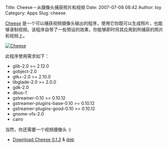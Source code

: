 Title: Cheese－从摄像头捕获照片和视频
Date: 2007-07-08 08:42
Author: toy
Category: Apps
Slug: cheese

[Cheese](http://live.gnome.org/Cheese)
是一个可以捕获视频摄像头输出的程序，使用它你既可以生成照片，也能够录制视频。该程序自带了一些预设的效果，你能够即时将其应用到所捕获的照片和视频上。

[![Cheese](http://i.linuxtoy.org/i/2007/07/cheese_s.jpg)](http://i.linuxtoy.org/i/2007/07/cheese.jpg)

此程序使用需求如下：

-   glib-2.0 >= 2.12.0
-   gobject-2.0
-   gtk+-2.0 >= 2.10.0
-   libglade-2.0 >= 2.0.0
-   gdk-2.0
-   dbus-1
-   gstreamer-0.10 >= 0.10.12
-   gstreamer-plugins-base-0.10 >= 0.10.12
-   gstreamer-plugins-good-0.10 >= 0.10.12
-   gnome-vfs-2.0
-   cairo

当然，你还需要一个视频摄像头 :)

- [Download Cheese 0.1.3](http://live.gnome.org/Cheese/Releases) &
[deb](http://www.getdeb.net/release.php?id=1124)
